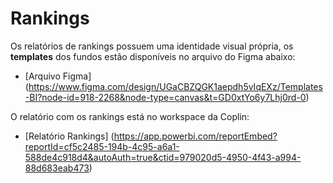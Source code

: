 # Rankings

Os relatórios de rankings possuem uma identidade visual própria, os **templates** dos fundos estão disponíveis no arquivo do Figma abaixo:
* [Arquivo Figma] (https://www.figma.com/design/UGaCBZQGK1aepdh5vIqEXz/Templates-BI?node-id=918-2268&node-type=canvas&t=GD0xtYo6y7Lhj0rd-0)

O relatório com os rankings está no workspace da Coplin:
* [Relatório Rankings] (https://app.powerbi.com/reportEmbed?reportId=cf5c2485-194b-4c95-a6a1-588de4c918d4&autoAuth=true&ctid=979020d5-4950-4f43-a994-88d683eab473)
